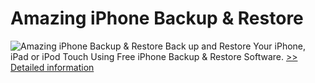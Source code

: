 # Amazing iPhone Backup & Restore
![Amazing iPhone Backup & Restore](https://mycommerce.akamaized.net/api/pimages/P300860068/BIG/300860068.PNG)
Back up and Restore Your iPhone, iPad or iPod Touch Using Free iPhone Backup & Restore Software.
[>> Detailed information](https://secure.shareit.com/shareit/product.html?productid=300860068&affiliateid=200057808)